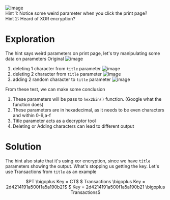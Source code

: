 ![image](https://github.com/user-attachments/assets/fa9b060e-a444-4ed0-8c16-b16325ba94b8)
<br>Hint 1: Notice some weird parameter when you click the print page?
<br>Hint 2: Heard of XOR encryption?

# Exploration
The hint says weird parameters on print page, let's try manipulating some data on parameters
Original
![image](https://github.com/user-attachments/assets/e9ddb3e9-8cf7-47ba-b520-06f90c7ef4b2)

1. deleting 1 character from ```title``` parameter
![image](https://github.com/user-attachments/assets/ceaab1fa-2a51-4e69-b368-f8d5b02c2626)
2. deleting 2 character from ```title``` parameter
![image](https://github.com/user-attachments/assets/f85a5a09-7fe6-4bfd-b17e-c6ea486a36fb)
3. adding 2 random character to ```title``` parameter
![image](https://github.com/user-attachments/assets/347d7bbe-7d2c-438b-ab00-0fa52a776e96)

From these test, we can make some conclusion
1. These parameters will be pass to ```hex2bin()``` function. (Google what the function does)
2. These parameters are in hexadecimal, as it needs to be even characters and within 0-9,a-f
3. Title parameter acts as a decryptor tool
4. Deleting or Adding characters can lead to different output

# Solution
The hint also state that it's using xor encryption, since we have ```title``` parameters showing the output. What's stopping us getting the key.
Let's use Transactions from ```title``` as an example
<p align="center">
$PT \bigoplus Key = CT$
$ Transactions \bigoplus Key = 2d4214191a500f1a5a190b21$
$ Key = 2d4214191a500f1a5a190b21 \bigoplus Transactions$
</p>
